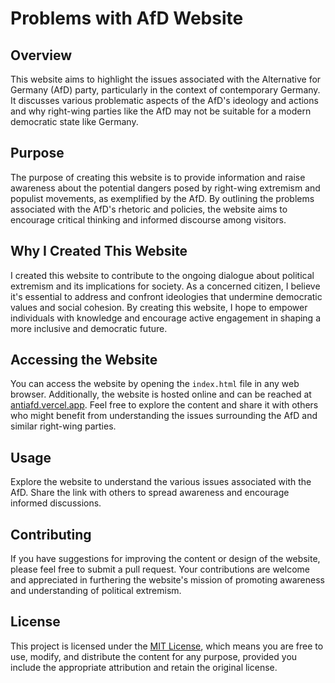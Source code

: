 # Problems with AfD Website

## Overview
This website aims to highlight the issues associated with the Alternative for Germany (AfD) party, particularly in the context of contemporary Germany. It discusses various problematic aspects of the AfD's ideology and actions and why right-wing parties like the AfD may not be suitable for a modern democratic state like Germany.

## Purpose
The purpose of creating this website is to provide information and raise awareness about the potential dangers posed by right-wing extremism and populist movements, as exemplified by the AfD. By outlining the problems associated with the AfD's rhetoric and policies, the website aims to encourage critical thinking and informed discourse among visitors.

## Why I Created This Website
I created this website to contribute to the ongoing dialogue about political extremism and its implications for society. As a concerned citizen, I believe it's essential to address and confront ideologies that undermine democratic values and social cohesion. By creating this website, I hope to empower individuals with knowledge and encourage active engagement in shaping a more inclusive and democratic future.

## Accessing the Website
You can access the website by opening the `index.html` file in any web browser. Additionally, the website is hosted online and can be reached at [antiafd.vercel.app](https://antiafd.vercel.app). Feel free to explore the content and share it with others who might benefit from understanding the issues surrounding the AfD and similar right-wing parties.

## Usage
Explore the website to understand the various issues associated with the AfD. Share the link with others to spread awareness and encourage informed discussions.

## Contributing
If you have suggestions for improving the content or design of the website, please feel free to submit a pull request. Your contributions are welcome and appreciated in furthering the website's mission of promoting awareness and understanding of political extremism.

## License
This project is licensed under the [MIT License](LICENSE), which means you are free to use, modify, and distribute the content for any purpose, provided you include the appropriate attribution and retain the original license.
